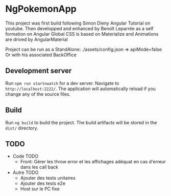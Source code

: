 # NgPokemonApp

This project was first build following Simon Dieny Angular Tutorial on youtube.
Then developped and enhanced by Benoît Leparrée as a self formation on Angular
Global CSS is based on Materialize and Animations are drived by AngularMaterial

Project can be run as a StandAlone: ./assets/config.json => apiMode=false
Or with his associated BackOffice

## Development server

Run `npm run startnwatch` for a dev server. Navigate to `http://localhost:2222/`. The application will automatically reload if you change any of the source files.

## Build

Run `ng build` to build the project. The build artifacts will be stored in the `dist/` directory.

## TODO

* Code TODO
  * Front: Gérer les throw error et les affichages adéquat en cas d'erreur dans les call back
* Autre TODO
  * Ajouter des tests unitaires
  * Ajouter des tests e2e
  * Host sur le PC fixe
